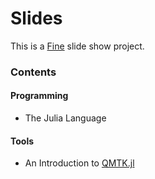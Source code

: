 # Slides

This is a [Fine](https://github.com/Roger-luo/Fine) slide show project.

### Contents

#### Programming

- The Julia Language

#### Tools

- An Introduction to [QMTK.jl](https://github.com/Roger-luo/QMTK.jl)
